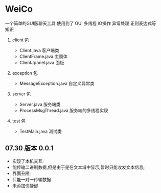 # WeiCo
一个简单的GUI版聊天工具
使用到了 GUI 多线程 IO操作 异常处理 正则表达式等知识


1. client 包
    - Client.java  客户端类
    - ClientFrame.java 主窗体
    - ClientJpanel.java 面板

2. exception 包
    - MessageException.java 自定义异常类 

3. server 包
    - Server.java 服务端类
    - ProcessMsgThread.java  服务端的多线程实现

4. test 包
    - TestMain.java 测试类


## 07.30 版本 0.0.1

- 实现了本机交互;
- 能传输二进制数据,但是由于是在文本域中显示,暂时只能收发文本信息;
- 界面丑陋;
- 只能一对一传输数据
- 未添加快捷键
